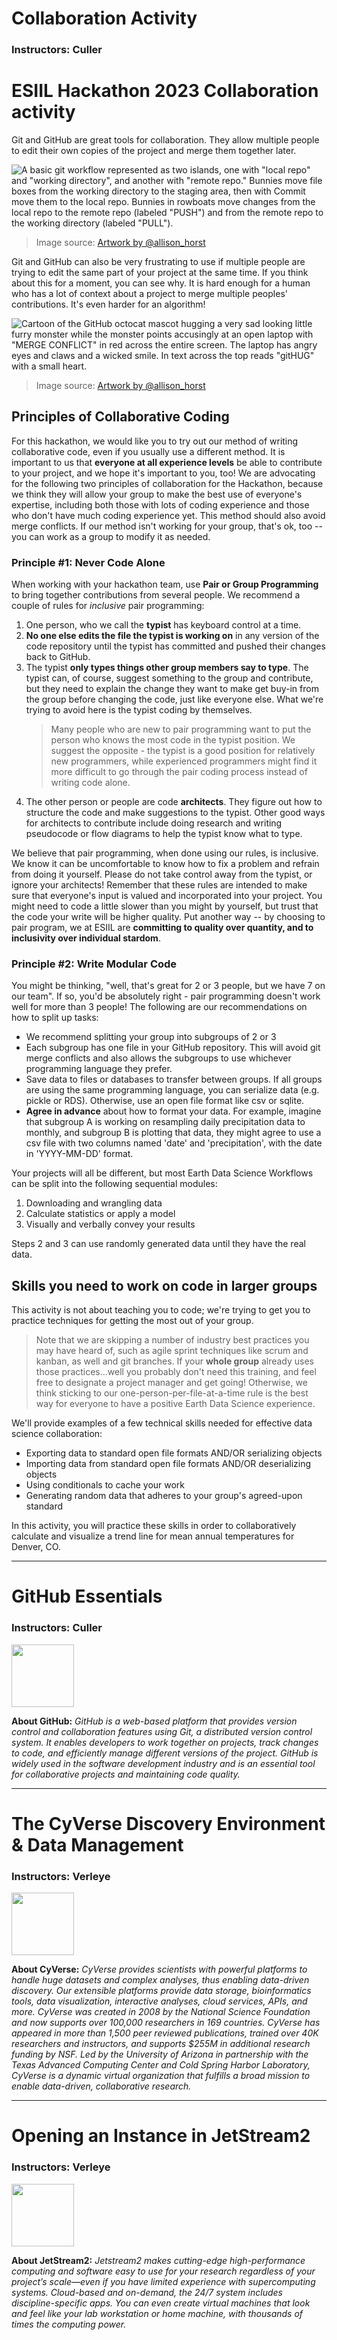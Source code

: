 # Collaboration Activity
### Instructors: Culler

# ESIIL Hackathon 2023 Collaboration activity

Git and GitHub are great tools for collaboration. They allow multiple people to edit their own copies of the project and merge them together later.

![A basic git workflow represented as two islands, one with "local repo" and "working directory", and another with "remote repo." Bunnies move file boxes from the working directory to the staging area, then with Commit move them to the local repo. Bunnies in rowboats move changes from the local repo to the remote repo (labeled "PUSH") and from the remote repo to the working directory (labeled "PULL"). ](https://cdn.myportfolio.com/45214904-6a61-4e23-98d6-b140f8654a40/68739659-fb6f-41e8-9813-32e1de3d82c0_rw_3840.png?h=5c36d3c50c350a440567a1f8f72ac028)

> Image source: [Artwork by @allison_horst](https://twitter.com/allison_horst)

Git and GitHub can also be very frustrating to use if multiple people are trying to edit the same part of your project at the same time. If you think about this for a moment, you can see why. It is hard enough for a human who has a lot of context about a project to merge multiple peoples' contributions. It's even harder for an algorithm!

![Cartoon of the GitHub octocat mascot hugging a very sad looking little furry monster while the monster points accusingly at an open laptop with "MERGE CONFLICT" in red across the entire screen. The laptop has angry eyes and claws and a wicked smile. In text across the top reads "gitHUG" with a small heart.](https://cdn.myportfolio.com/45214904-6a61-4e23-98d6-b140f8654a40/bac2b5d6-5f71-4bb2-8904-03af45448ac2_rw_1200.png?h=d9a9aef39ce69d8d04c1f0c450980030)

> Image source: [Artwork by @allison_horst](https://twitter.com/allison_horst)

## Principles of Collaborative Coding

For this hackathon, we would like you to try out our method of writing collaborative code, even if you usually use a different method. It is important to us that **everyone at all experience levels** be able to contribute to your project, and we hope it's important to you, too! We are advocating for the following two principles of collaboration for the Hackathon, because we think they will allow your group to make the best use of everyone's expertise, including both those with lots of coding experience and those who don't have much coding experience yet. This method should also avoid merge conflicts. If our method isn't working for your group, that's ok, too -- you can work as a group to modify it as needed.

### Principle #1: Never Code Alone

When working with your hackathon team, use **Pair or Group Programming** to bring together contributions from several people. We recommend a couple of rules for *inclusive* pair programming:

1. One person, who we call the **typist** has keyboard control at a time.
2. **No one else edits the file the typist is working on** in any version of the code repository until the typist has committed and pushed their changes back to GitHub.
3. The typist **only types things other group members say to type**. The typist can, of course, suggest something to the group and contribute, but they need to explain the change they want to make get buy-in from the group before changing the code, just like everyone else. What we're trying to avoid here is the typist coding by themselves.
   > Many people who are new to pair programming want to put the person who knows the most code in the typist position. We suggest the opposite - the typist is a good position for relatively new programmers, while experienced programmers might find it more difficult to go through the pair coding process instead of writing code alone.
4. The other person or people are code **architects**. They figure out how to structure the code and make suggestions to the typist. Other good ways for architects to contribute include doing research and writing pseudocode or flow diagrams to help the typist know what to type.

We believe that pair programming, when done using our rules, is inclusive. We know it can be uncomfortable to know how to fix a problem and refrain from doing it yourself. Please do not take control away from the typist, or ignore your architects! Remember that these rules are intended to make sure that everyone's input is valued and incorporated into your project. You might need to code a little slower than you might by yourself, but trust that the code your write will be higher quality. Put another way -- by choosing to pair program, we at ESIIL are **committing to quality over quantity, and to inclusivity over individual stardom**.

### Principle #2: Write Modular Code

You might be thinking, "well, that's great for 2 or 3 people, but we have 7 on our team". If so, you'd be absolutely right - pair programming doesn't work well for more than 3 people! The following are our recommendations on how to split up tasks:
 * We recommend splitting your group into subgroups of 2 or 3
 * Each subgroup has one file in your GitHub repository. This will avoid git merge conflicts and also allows the subgroups to use whichever programming language they prefer.
 * Save data to files or databases to transfer between groups. If all groups are using the same programming language, you can serialize data (e.g. pickle or RDS). Otherwise, use an open file format like csv or sqlite.
 * **Agree in advance** about how to format your data. For example, imagine that subgroup A is working on resampling daily precipitation data to monthly, and subgroup B is plotting that data, they might agree to use a csv file with two columns named 'date' and 'precipitation', with the date in 'YYYY-MM-DD' format.

Your projects will all be different, but most Earth Data Science Workflows can be split into the following sequential modules:
  1. Downloading and wrangling data
  2. Calculate statistics or apply a model
  3. Visually and verbally convey your results

Steps 2 and 3 can use randomly generated data until they have the real data.

## Skills you need to work on code in larger groups

This activity is not about teaching you to code; we're trying to get you to practice techniques for getting the most out of your group. 

  > Note that we are skipping a number of industry best practices you may have heard of, such as agile sprint techniques like scrum and kanban, as well and git branches. If your **whole group** already uses those practices...well you probably don't need this training, and feel free to designate a project manager and get going! Otherwise, we think sticking to our one-person-per-file-at-a-time rule is the best way for everyone to have a positive Earth Data Science experience.

We'll provide examples of a few technical skills needed for effective data science collaboration:

  * Exporting data to standard open file formats AND/OR serializing objects
  * Importing data from standard open file formats AND/OR deserializing objects
  * Using conditionals to cache your work
  * Generating random data that adheres to your group's agreed-upon standard

In this activity, you will practice these skills in order to collaboratively calculate and visualize a trend line for mean annual temperatures for Denver, CO.

***

# GitHub Essentials
### Instructors: Culler

<img height="100" src="https://github.githubassets.com/images/modules/logos_page/GitHub-Mark.png">

**About GitHub:** _GitHub is a web-based platform that provides version control and collaboration features using Git, a distributed version control system. It enables developers to work together on projects, track changes to code, and efficiently manage different versions of the project. GitHub is widely used in the software development industry and is an essential tool for collaborative projects and maintaining code quality._

***

# The CyVerse Discovery Environment & Data Management
### Instructors: Verleye

<img height="100" src="https://cyverse.org/sites/default/files/inline-images/PoweredbyCyverse_Logo.png">

**About CyVerse:** _CyVerse provides scientists with powerful platforms to handle huge datasets and complex analyses, thus enabling data-driven discovery. Our extensible platforms provide data storage, bioinformatics tools, data visualization, interactive analyses, cloud services, APIs, and more. CyVerse was created in 2008 by the National Science Foundation and now supports over 100,000 researchers in 169 countries. CyVerse has appeared in more than 1,500 peer reviewed publications, trained over 40K researchers and instructors, and supports $255M in additional research funding by NSF. Led by the University of Arizona in partnership with the Texas Advanced Computing Center and Cold Spring Harbor Laboratory, CyVerse is a dynamic virtual organization that fulfills a broad mission to enable data-driven, collaborative research._

***

# Opening an Instance in JetStream2
### Instructors: Verleye

<img height="100" src="https://jetstream-cloud.org/images/logos/jetstream2-head-logo.svg">

**About JetStream2:** _Jetstream2 makes cutting-edge high-performance computing and software easy to use for your research regardless of your project’s scale—even if you have limited experience with supercomputing systems. Cloud-based and on-demand, the 24/7 system includes discipline-specific apps. You can even create virtual machines that look and feel like your lab workstation or home machine, with thousands of times the computing power._
